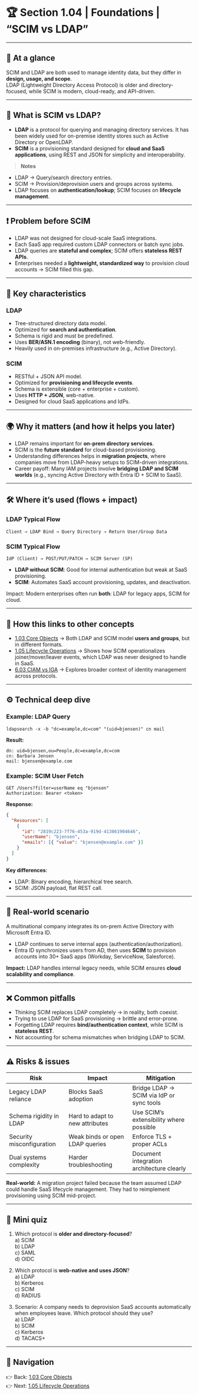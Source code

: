 # 🏆 Section 1.04 | Foundations | “SCIM vs LDAP”

---

## 📌 At a glance
SCIM and LDAP are both used to manage identity data, but they differ in **design, usage, and scope**.  
LDAP (Lightweight Directory Access Protocol) is older and directory-focused, while SCIM is modern, cloud-ready, and API-driven.  

---

## 📖 What is SCIM vs LDAP?
- **LDAP** is a protocol for querying and managing directory services. It has been widely used for on-premise identity stores such as Active Directory or OpenLDAP.  
- **SCIM** is a provisioning standard designed for **cloud and SaaS applications**, using REST and JSON for simplicity and interoperability.  

> **Notes**
- LDAP → Query/search directory entries.  
- SCIM → Provision/deprovision users and groups across systems.  
- LDAP focuses on **authentication/lookup**; SCIM focuses on **lifecycle management**.  

---

## ❗ Problem before SCIM
- LDAP was not designed for cloud-scale SaaS integrations.  
- Each SaaS app required custom LDAP connectors or batch sync jobs.  
- LDAP queries are **stateful and complex**; SCIM offers **stateless REST APIs**.  
- Enterprises needed a **lightweight, standardized way** to provision cloud accounts → SCIM filled this gap.  

---

## 🔑 Key characteristics

### LDAP
- Tree-structured directory data model.  
- Optimized for **search and authentication**.  
- Schema is rigid and must be predefined.  
- Uses **BER/ASN.1 encoding** (binary), not web-friendly.  
- Heavily used in on-premises infrastructure (e.g., Active Directory).  

### SCIM
- RESTful + JSON API model.  
- Optimized for **provisioning and lifecycle events**.  
- Schema is extensible (core + enterprise + custom).  
- Uses **HTTP + JSON**, web-native.  
- Designed for cloud SaaS applications and IdPs.  

---

## 🌍 Why it matters (and how it helps you later)
- LDAP remains important for **on-prem directory services**.  
- SCIM is the **future standard** for cloud-based provisioning.  
- Understanding differences helps in **migration projects**, where companies move from LDAP-heavy setups to SCIM-driven integrations.  
- Career payoff: Many IAM projects involve **bridging LDAP and SCIM worlds** (e.g., syncing Active Directory with Entra ID + SCIM to SaaS).  

---

## 🛠️ Where it’s used (flows + impact)

### LDAP Typical Flow
```
Client → LDAP Bind → Query Directory → Return User/Group Data
```

### SCIM Typical Flow
```
IdP (Client) → POST/PUT/PATCH → SCIM Server (SP)
```

- **LDAP without SCIM**: Good for internal authentication but weak at SaaS provisioning.  
- **SCIM**: Automates SaaS account provisioning, updates, and deactivation.  

Impact: Modern enterprises often run **both**: LDAP for legacy apps, SCIM for cloud.  

---

## 🔗 How this links to other concepts
- [1.03 Core Objects](1.03-core-objects.md) → Both LDAP and SCIM model **users and groups**, but in different formats.  
- [1.05 Lifecycle Operations](1.05-lifecycle-operations.md) → Shows how SCIM operationalizes joiner/mover/leaver events, which LDAP was never designed to handle in SaaS.  
- [6.03 CIAM vs IGA](../6-advanced-future/6.03-ciam-vs-iga.md) → Explores broader context of identity management across protocols.  

---

## ⚙️ Technical deep dive

### Example: LDAP Query
```ldif
ldapsearch -x -b "dc=example,dc=com" "(uid=bjensen)" cn mail
```
**Result:**
```
dn: uid=bjensen,ou=People,dc=example,dc=com
cn: Barbara Jensen
mail: bjensen@example.com
```

### Example: SCIM User Fetch
```http
GET /Users?filter=userName eq "bjensen"
Authorization: Bearer <token>
```
**Response:**
```json
{
  "Resources": [
    {
      "id": "2819c223-7f76-453a-919d-413861904646",
      "userName": "bjensen",
      "emails": [{ "value": "bjensen@example.com" }]
    }
  ]
}
```

**Key differences**:  
- LDAP: Binary encoding, hierarchical tree search.  
- SCIM: JSON payload, flat REST call.  

---

## 🏢 Real-world scenario
A multinational company integrates its on-prem Active Directory with Microsoft Entra ID.  

- LDAP continues to serve internal apps (authentication/authorization).  
- Entra ID synchronizes users from AD, then uses **SCIM** to provision accounts into 30+ SaaS apps (Workday, ServiceNow, Salesforce).  

**Impact:** LDAP handles internal legacy needs, while SCIM ensures **cloud scalability and compliance**.  

---

## ❌ Common pitfalls
- Thinking SCIM replaces LDAP completely → in reality, both coexist.  
- Trying to use LDAP for SaaS provisioning → brittle and error-prone.  
- Forgetting LDAP requires **bind/authentication context**, while SCIM is **stateless REST**.  
- Not accounting for schema mismatches when bridging LDAP to SCIM.  

---

## ⚠️ Risks & issues

| Risk | Impact | Mitigation |
|------|--------|------------|
| Legacy LDAP reliance | Blocks SaaS adoption | Bridge LDAP → SCIM via IdP or sync tools |
| Schema rigidity in LDAP | Hard to adapt to new attributes | Use SCIM’s extensibility where possible |
| Security misconfiguration | Weak binds or open LDAP queries | Enforce TLS + proper ACLs |
| Dual systems complexity | Harder troubleshooting | Document integration architecture clearly |

**Real-world:** A migration project failed because the team assumed LDAP could handle SaaS lifecycle management. They had to reimplement provisioning using SCIM mid-project.  

---

## 📝 Mini quiz
1. Which protocol is **older and directory-focused**?  
   a) SCIM  
   b) LDAP  
   c) SAML  
   d) OIDC  

2. Which protocol is **web-native and uses JSON**?  
   a) LDAP  
   b) Kerberos  
   c) SCIM  
   d) RADIUS  

3. Scenario: A company needs to deprovision SaaS accounts automatically when employees leave. Which protocol should they use?  
   a) LDAP  
   b) SCIM  
   c) Kerberos  
   d) TACACS+  

---

## 🔗 Navigation
👉 Back: [1.03 Core Objects](1.03-core-objects.md)  
👉 Next: [1.05 Lifecycle Operations](1.05-lifecycle-operations.md)
